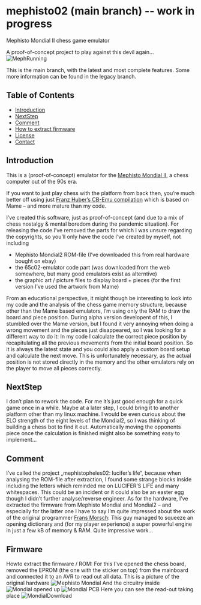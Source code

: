 # mephisto02 (main branch) -- work in progress
Mephisto Mondial II chess game emulator

A proof-of-concept project to play against this devil again...
![MephRunning](https://raw.githubusercontent.com/maekdev/maekdev/main/media/mephistopheles02/mephrunning.gif)

This is the main branch, with the latest and most complete features.
Some more information can be found in the legacy branch.

## Table of Contents
- [Introduction](#introduction)
- [NextStep](#NextStep)
- [Comment](#Comment)
- [How to extract firmware](#Firmware)
- [License](#license)
- [Contact](#contact)

## Introduction
This is a (proof-of-concept) emulator for the [Mephisto Mondial II](https://www.schach-computer.info/wiki/index.php/Mephisto_Mondial_II), a chess computer out of the 90s era.

If you want to just play chess with the platform from back then, you’re much better off using just [Franz Huber’s CB-Emu compilation](https://fhub.jimdofree.com/) which is based on Mame – and more mature than my code.

I’ve created this software, just as proof-of-concept (and due to a mix of chess nostalgy & mental boredom during the pandemic situation). For releasing the code I’ve removed the parts for which I was unsure regarding the copyrights, so you’ll only have the code I’ve created by myself, not including
- Mephisto Mondial2 ROM-file (I’ve downloaded this from real hardware bought on ebay)
- the 65c02-emulator code part (was downloaded from the web somewhere, but many good emulators exist as alterntive)
- the graphic art / picture files to display board + pieces (for the first version I’ve used the artwork from Mame)

From an educational perspective, it might though be interesting to look into my code and the analysis of the chess game memory structure, because other than the Mame based emulators, I’m using only the RAM to draw the board and piece position.
During alpha version developent of this, I stumbled over the Mame version, but I found it very annoying when doing a wrong movement and the pieces just disappeared, so I was looking for a different way to do it: 
In my code I calculate the correct piece position by recapitulating all the previous movements from the initial board position. So it is always the latest state and you could also apply a custom board setup and calculate the next move.
This is unfortunately necessary, as the actual position is not stored directly in the memory and the other emulators rely on the player to move all pieces correctly.

## NextStep

I don’t plan to rework the code. For me it’s just good enough for a quick game once in a while.
Maybe at a later step, I could bring it to another platform other than my linux machine. I would be even curious about the ELO strength of the eight levels of the Mondial2, so I was thinking of building a chess bot to find it out. 
Automatically moving the opponents piece once the calculation is finished might also be something easy to implement...

## Comment

I’ve called the project „mephistopheles02: lucifer’s life“, because when analysing the ROM-file after extraction, I found some strange blocks inside including the letters which reminded me on LUCIFER’S LIFE and many whitespaces. This could be an incident or it could also be an easter egg though I didn’t further analyse/reverse engineer.
As for the hardware, I’ve extracted the firmware from Mephisto Mondial and Mondial2 – and especially for the latter one I have to say I’m quite impressed about the work of the original programmer [Frans Morsch](https://www.schach-computer.info/wiki/index.php/Morsch%2C_Frans): This guy managed to squeeze an opening dictionary and (for my player experience) a super powerful engine in just a few kB of memory & RAM. Quite impressive work...

## Firmware
Howto extract the firmware / ROM:
For this I've opened the chess board, removed the EPROM (the one with the sticker on top) from the mainboard and connected it to an AVR to read out all data.
This is a picture of the original hardware
![Mephisto Mondial](https://github.com/maekdev/maekdev/raw/main/media/mephistopheles02/mondial.jpg)
And the circuitry inside
![Mondial opened up](https://github.com/maekdev/maekdev/raw/main/media/mephistopheles02/mondialopen.jpg)
![Mondial PCB](https://github.com/maekdev/maekdev/raw/main/media/mephistopheles02/mondialpcb.jpg)
Here you can see the read-out taking place
![MondialDownload](https://github.com/maekdev/maekdev/raw/main/media/mephistopheles02/mondialdownload.gif)

